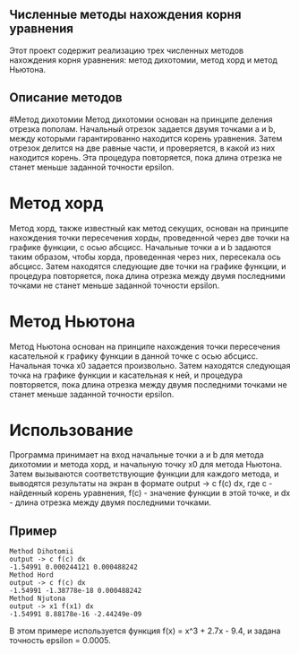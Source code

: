 ## Численные методы нахождения корня уравнения
Этот проект содержит реализацию трех численных методов нахождения корня уравнения: метод дихотомии, метод хорд и метод Ньютона.

## Описание методов
#Метод дихотомии
Метод дихотомии основан на принципе деления отрезка пополам. Начальный отрезок задается двумя точками a и b, между которыми гарантированно находится корень уравнения. Затем отрезок делится на две равные части, и проверяется, в какой из них находится корень. Эта процедура повторяется, пока длина отрезка не станет меньше заданной точности epsilon.

# Метод хорд
Метод хорд, также известный как метод секущих, основан на принципе нахождения точки пересечения хорды, проведенной через две точки на графике функции, с осью абсцисс. Начальные точки a и b задаются таким образом, чтобы хорда, проведенная через них, пересекала ось абсцисс. Затем находятся следующие две точки на графике функции, и процедура повторяется, пока длина отрезка между двумя последними точками не станет меньше заданной точности epsilon.

# Метод Ньютона
Метод Ньютона основан на принципе нахождения точки пересечения касательной к графику функции в данной точке с осью абсцисс. Начальная точка x0 задается произвольно. Затем находятся следующая точка на графике функции и касательная к ней, и процедура повторяется, пока длина отрезка между двумя последними точками не станет меньше заданной точности epsilon.

# Использование
Программа принимает на вход начальные точки a и b для метода дихотомии и метода хорд, и начальную точку x0 для метода Ньютона. Затем вызываются соответствующие функции для каждого метода, и выводятся результаты на экран в формате output -> c f(c) dx, где c - найденный корень уравнения, f(c) - значение функции в этой точке, и dx - длина отрезка между двумя последними точками.

## Пример
```
Method Dihotomii
output -> c f(c) dx
-1.54991 0.000244121 0.000488242
Method Hord
output -> c f(c) dx
-1.54991 -1.38778e-18 0.000488242
Method Njutona
output -> x1 f(x1) dx
-1.54991 8.88178e-16 -2.44249e-09
```
В этом примере используется функция f(x) = x^3 + 2.7x - 9.4, и задана точность epsilon = 0.0005.